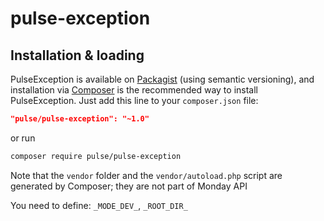 # pulse-exception

## Installation & loading
PulseException is available on [Packagist](https://packagist.org/packages/pulse/pulse-exception) (using semantic versioning), and installation via [Composer](https://getcomposer.org) is the recommended way to install PulseException. Just add this line to your `composer.json` file:

```json
"pulse/pulse-exception": "~1.0"
```

or run

```sh
composer require pulse/pulse-exception
```

Note that the `vendor` folder and the `vendor/autoload.php` script are generated by Composer; they are not part of Monday API

You need to define: `_MODE_DEV_`, `_ROOT_DIR_`
